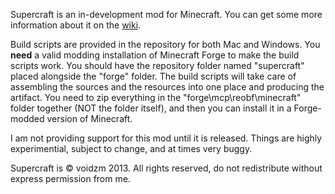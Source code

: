 Supercraft is an in-development mod for Minecraft. You can get some more information about it on the [wiki](https://www.github.com/voidzm/Supercraft/wiki).

Build scripts are provided in the repository for both Mac and Windows. You **need** a valid modding installation of Minecraft Forge to make the build scripts work. You should have the repository folder named "supercraft" placed alongside the "forge" folder. The build scripts will take care of assembling the sources and the resources into one place and producing the artifact. You need to zip everything in the "forge\mcp\reobf\minecraft" folder together (NOT the folder itself), and then you can install it in a Forge-modded version of Minecraft.

I am not providing support for this mod until it is released. Things are highly experimential, subject to change, and at times very buggy.

Supercraft is &copy; voidzm 2013. All rights reserved, do not redistribute without express permission from me.